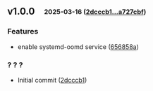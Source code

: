 ## **v1.0.0**&emsp;<sub><sup>2025-03-16 ([2dcccb1...a727cbf](https://github.com/smooll-d/dotsetup/compare/2dcccb1a86c646ec30d2be96bf32025d21022f01...a727cbfe6524d9574ffb09aedeeff623f45c67f4?diff=split))</sup></sub>

### Features

- enable systemd\-oomd service ([656858a](https://github.com/smooll-d/dotsetup/commit/656858af02f6eae6124ee945f1699fb14ad39960))

### ? ? ?

- Initial commit ([2dcccb1](https://github.com/smooll-d/dotsetup/commit/2dcccb1a86c646ec30d2be96bf32025d21022f01))

<br>

